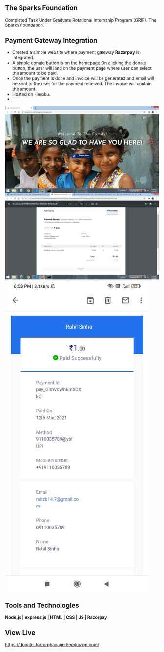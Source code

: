## The Sparks Foundation
<p align="left">Completed Task Under Graduate Rotational Internship Program (GRIP). The Sparks Foundation.</p>
  
## Payment Gateway Integration

- Created a simple website where payment gateway <strong>Razorpay</strong> is integrated.
- A simple donate button is on the homepage.On clicking the donate button, the user will land on the payment page where user can select the amount to be paid.
- Once the payment is done and invoice will be generated and email will be sent to the user for the payment received. The invoice will contain the amount.
- Hosted on Heroku.
- 
<img src="https://github.com/rahil-1407/Web-Dev-Intern/blob/main/Images/Screenshot%20(87).png" align="center"></img>
<img src="https://github.com/rahil-1407/Web-Dev-Intern/blob/main/Images/Screenshot%20(88).png" align="center"></img>
<img src="https://github.com/rahil-1407/Web-Dev-Intern/blob/main/Images/WhatsApp%20Image%202021-03-16%20at%206.54.08%20PM.jpeg" align="center"></img>

## Tools and Technologies
<p align="left"><strong>Node.js | express.js | HTML | CSS | JS | Razorpay</strong></p>

## View Live
https://donate-for-orphanage.herokuapp.com/
